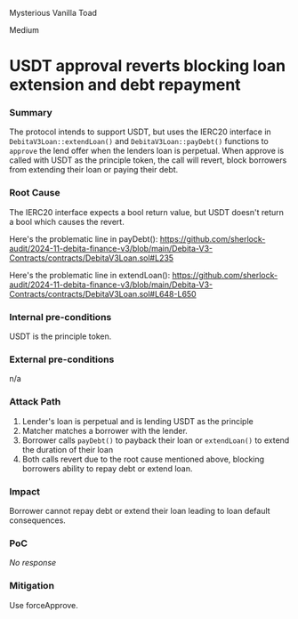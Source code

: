 Mysterious Vanilla Toad

Medium

# USDT approval reverts blocking loan extension and debt repayment

### Summary

The protocol intends to support USDT, but uses the IERC20 interface in `DebitaV3Loan::extendLoan()` and `DebitaV3Loan::payDebt()` functions to `approve` the lend offer when the lenders loan is perpetual. When approve is called with USDT as the principle token, the call will revert, block borrowers from extending their loan or paying their debt.

### Root Cause

The IERC20 interface expects a bool return value, but USDT doesn't return a bool which causes the revert.

Here's the problematic line in payDebt():
https://github.com/sherlock-audit/2024-11-debita-finance-v3/blob/main/Debita-V3-Contracts/contracts/DebitaV3Loan.sol#L235

Here's the problematic line in extendLoan():
https://github.com/sherlock-audit/2024-11-debita-finance-v3/blob/main/Debita-V3-Contracts/contracts/DebitaV3Loan.sol#L648-L650

### Internal pre-conditions

USDT is the principle token.

### External pre-conditions

n/a

### Attack Path

1. Lender's loan is perpetual and is lending USDT as the principle
2. Matcher matches a borrower with the lender.
3. Borrower calls `payDebt()` to payback their loan or `extendLoan()` to extend the duration of their loan
4. Both calls revert due to the root cause mentioned above, blocking borrowers ability to repay debt or extend loan.

### Impact

Borrower cannot repay debt or extend their loan leading to loan default consequences.

### PoC

_No response_

### Mitigation

Use forceApprove.